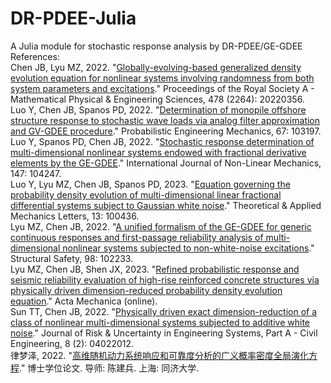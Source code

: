 # DR-PDEE-Julia
A Julia module for stochastic response analysis by DR-PDEE/GE-GDEE
References:  
Chen JB, Lyu MZ, 2022. "[Globally-evolving-based generalized density evolution equation for nonlinear systems involving randomness from both system parameters and excitations](https://royalsocietypublishing.org/doi/abs/10.1098/rspa.2022.0356)." Proceedings of the Royal Society A - Mathematical Physical & Engineering Sciences, 478 (2264): 20220356.  
Luo Y, Chen JB, Spanos PD, 2022. "[Determination of monopile offshore structure response to stochastic wave loads via analog filter approximation and GV-GDEE procedure](https://www.sciencedirect.com/science/article/abs/pii/S0266892022000017)." Probabilistic Engineering Mechanics, 67: 103197.  
Luo Y, Spanos PD, Chen JB, 2022. "[Stochastic response determination of multi-dimensional nonlinear systems endowed with fractional derivative elements by the GE-GDEE](https://www.sciencedirect.com/science/article/abs/pii/S0020746222002177)." International Journal of Non-Linear Mechanics, 147: 104247.  
Luo Y, Lyu MZ, Chen JB, Spanos PD, 2023. "[Equation governing the probability density evolution of multi-dimensional linear fractional differential systems subject to Gaussian white noise](https://www.sciencedirect.com/science/article/pii/S2095034923000077)." Theoretical & Applied Mechanics Letters, 13: 100436.  
Lyu MZ, Chen JB, 2022. "[A unified formalism of the GE-GDEE for generic continuous responses and first-passage reliability analysis of multi-dimensional nonlinear systems subjected to non-white-noise excitations](https://www.sciencedirect.com/science/article/abs/pii/S0167473022000431)." Structural Safety, 98: 102233.  
Lyu MZ, Chen JB, Shen JX, 2023. "[Refined probabilistic response and seismic reliability evaluation of high-rise reinforced concrete structures via physically driven dimension-reduced probability density evolution equation](https://link.springer.com/article/10.1007/s00707-023-03666-4)." Acta Mechanica (online).  
Sun TT, Chen JB, 2022. "[Physically driven exact dimension-reduction of a class of nonlinear multi-dimensional systems subjected to additive white noise](https://ascelibrary.org/doi/full/10.1061/AJRUA6.0001229?casa_token=Cj5Av1_ftQsAAAAA%3ABasRD13aDrXyYQ5SJZrQh8WWTZdaCvyodhS8CRLwTPcUcwL0nq4PUJsklN5DRf2L9Sr8tHgcYA)." Journal of Risk & Uncertainty in Engineering Systems, Part A - Civil Engineering, 8 (2): 04022012.  
律梦泽, 2022. "[高维随机动力系统响应和可靠度分析的广义概率密度全局演化方程](https://www.researchgate.net/publication/366390867_gaoweisuijidonglixitongxiangyinghekekaodufenxideguangyigailumiduquanjuyanhuafangcheng)." 博士学位论文. 导师: 陈建兵. 上海: 同济大学.
